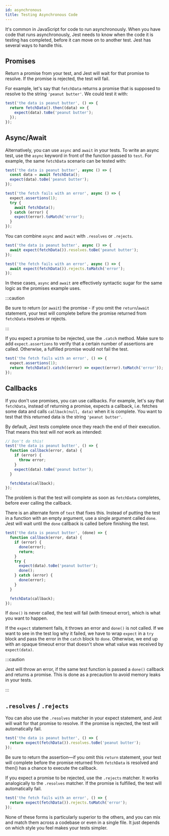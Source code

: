 ```yaml
---
id: asynchronous
title: Testing Asynchronous Code
---
```


It's common in JavaScript for code to run asynchronously. When you have code that runs asynchronously, Jest needs to know when the code it is testing has completed, before it can move on to another test. Jest has several ways to handle this.

## Promises

Return a promise from your test, and Jest will wait for that promise to resolve. If the promise is rejected, the test will fail.

For example, let's say that `fetchData` returns a promise that is supposed to resolve to the string `'peanut butter'`. We could test it with:

```js
test('the data is peanut butter', () => {
  return fetchData().then((data) => {
    expect(data).toBe('peanut butter');
  });
});
```

## Async/Await

Alternatively, you can use `async` and `await` in your tests. To write an async test, use the `async` keyword in front of the function passed to `test`. For example, the same `fetchData` scenario can be tested with:

```js
test('the data is peanut butter', async () => {
  const data = await fetchData();
  expect(data).toBe('peanut butter');
});

test('the fetch fails with an error', async () => {
  expect.assertions(1);
  try {
    await fetchData();
  } catch (error) {
    expect(error).toMatch('error');
  }
});
```

You can combine `async` and `await` with `.resolves` or `.rejects`.

```js
test('the data is peanut butter', async () => {
  await expect(fetchData()).resolves.toBe('peanut butter');
});

test('the fetch fails with an error', async () => {
  await expect(fetchData()).rejects.toMatch('error');
});
```

In these cases, `async` and `await` are effectively syntactic sugar for the same logic as the promises example uses.

:::caution

Be sure to return (or `await`) the promise - if you omit the `return`/`await` statement, your test will complete before the promise returned from `fetchData` resolves or rejects.

:::

If you expect a promise to be rejected, use the `.catch` method. Make sure to add `expect.assertions` to verify that a certain number of assertions are called. Otherwise, a fulfilled promise would not fail the test.

```js
test('the fetch fails with an error', () => {
  expect.assertions(1);
  return fetchData().catch((error) => expect(error).toMatch('error'));
});
```

## Callbacks

If you don't use promises, you can use callbacks. For example, let's say that `fetchData`, instead of returning a promise, expects a callback, i.e. fetches some data and calls `callback(null, data)` when it is complete. You want to test that this returned data is the string `'peanut butter'`.

By default, Jest tests complete once they reach the end of their execution. That means this test will _not_ work as intended:

```js
// Don't do this!
test('the data is peanut butter', () => {
  function callback(error, data) {
    if (error) {
      throw error;
    }
    expect(data).toBe('peanut butter');
  }

  fetchData(callback);
});
```

The problem is that the test will complete as soon as `fetchData` completes, before ever calling the callback.

There is an alternate form of `test` that fixes this. Instead of putting the test in a function with an empty argument, use a single argument called `done`. Jest will wait until the `done` callback is called before finishing the test.

```js
test('the data is peanut butter', (done) => {
  function callback(error, data) {
    if (error) {
      done(error);
      return;
    }
    try {
      expect(data).toBe('peanut butter');
      done();
    } catch (error) {
      done(error);
    }
  }

  fetchData(callback);
});
```

If `done()` is never called, the test will fail (with timeout error), which is what you want to happen.

If the `expect` statement fails, it throws an error and `done()` is not called. If we want to see in the test log why it failed, we have to wrap `expect` in a `try` block and pass the error in the `catch` block to `done`. Otherwise, we end up with an opaque timeout error that doesn't show what value was received by `expect(data)`.

:::caution

Jest will throw an error, if the same test function is passed a `done()` callback and returns a promise. This is done as a precaution to avoid memory leaks in your tests.

:::

## `.resolves` / `.rejects`

You can also use the `.resolves` matcher in your expect statement, and Jest will wait for that promise to resolve. If the promise is rejected, the test will automatically fail.

```js
test('the data is peanut butter', () => {
  return expect(fetchData()).resolves.toBe('peanut butter');
});
```

Be sure to return the assertion—if you omit this `return` statement, your test will complete before the promise returned from `fetchData` is resolved and then() has a chance to execute the callback.

If you expect a promise to be rejected, use the `.rejects` matcher. It works analogically to the `.resolves` matcher. If the promise is fulfilled, the test will automatically fail.

```js
test('the fetch fails with an error', () => {
  return expect(fetchData()).rejects.toMatch('error');
});
```

None of these forms is particularly superior to the others, and you can mix and match them across a codebase or even in a single file. It just depends on which style you feel makes your tests simpler.
